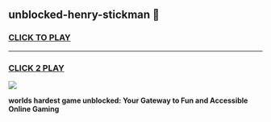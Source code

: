 
## unblocked-henry-stickman 👋
<h3>
<a href="https://premium.freeplayer.one?title=unblocked-henry-stickman&ref=14F">CLICK TO PLAY</a></h3>
<hr>

<h3>
<a href="https://premium.freeplayer.one?title=unblocked-henry-stickman&ref=14F">CLICK 2 PLAY</a>
  
</h3>

<a href="https://premium.freeplayer.one?title=unblocked-henry-stickman&ref=12F/"><img src="https://clearcache.store/games.png"></a>


**worlds hardest game unblocked: Your Gateway to Fun and Accessible Online Gaming**
